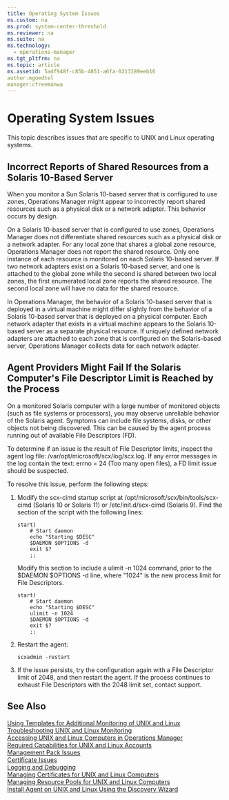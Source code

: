 ```yaml
---
title: Operating System Issues
ms.custom: na
ms.prod: system-center-threshold
ms.reviewer: na
ms.suite: na
ms.technology: 
  - operations-manager
ms.tgt_pltfrm: na
ms.topic: article
ms.assetid: 5adf948f-c85b-4851-a6fa-0213189eeb16
author:mgoedtel
manager:cfreemanwa
---
```

# Operating System Issues
This topic describes issues that are specific to UNIX and Linux operating systems.  
  
## Incorrect Reports of Shared Resources from a Solaris 10\-Based Server  
When you monitor a Sun Solaris 10\-based server that is configured to use zones, Operations Manager might appear to incorrectly report shared resources such as a physical disk or a network adapter. This behavior occurs by design.  
  
On a Solaris 10\-based server that is configured to use zones, Operations Manager does not differentiate shared resources such as a physical disk or a network adapter. For any local zone that shares a global zone resource, Operations Manager does not report the shared resource. Only one instance of each resource is monitored on each Solaris 10\-based server. If two network adapters exist on a Solaris 10\-based server, and one is attached to the global zone while the second is shared between two local zones, the first enumerated local zone reports the shared resource. The second local zone will have no data for the shared resource.  
  
In Operations Manager, the behavior of a Solaris 10\-based server that is deployed in a virtual machine might differ slightly from the behavior of a Solaris 10\-based server that is deployed on a physical computer. Each network adapter that exists in a virtual machine appears to the Solaris 10\-based server as a separate physical resource. If uniquely defined network adapters are attached to each zone that is configured on the Solaris\-based server, Operations Manager collects data for each network adapter.  
  
## Agent Providers Might Fail If the Solaris Computer's File Descriptor Limit is Reached by the Process  
On a monitored Solaris computer with a large number of monitored objects \(such as file systems or processors\), you may observe unreliable behavior of the Solaris agent. Symptoms can include file systems, disks, or other objects not being discovered.  This can be caused by the agent process running out of available File Descriptors \(FD\).  
  
To determine if an issue is the result of File Descriptor limits, inspect the agent log file: \/var\/opt\/microsoft\/scx\/log\/scx.log. If any error messages in the log contain the text: errno \= 24 \(Too many open files\), a FD limit issue should be suspected.  
  
To resolve this issue, perform the following steps:  
  
1.  Modify the scx\-cimd startup script at \/opt\/microsoft\/scx\/bin\/tools\/scx\-cimd \(Solaris 10 or Solaris 11\) or \/etc\/init.d\/scx\-cimd \(Solaris 9\). Find the section of the script with the following lines:  
  
    ```  
    start)  
        # Start daemon  
        echo "Starting $DESC"  
        $DAEMON $OPTIONS -d  
        exit $?  
        ;;  
    ```  
  
    Modify this section to include a ulimit -n 1024 command, prior to the $DAEMON $OPTIONS -d line, where "1024" is the new process limit for File Descriptors.  
  
    ```  
    start)  
        # Start daemon  
        echo "Starting $DESC"  
        ulimit -n 1024  
        $DAEMON $OPTIONS -d  
        exit $?  
        ;;  
    ```  
  
2.  Restart the agent:  
  
    ```  
    scxadmin -restart  
    ```  
  
3.  If the issue persists, try the configuration again with a File Descriptor limit of 2048, and then restart the agent. If the process continues to exhaust File Descriptors with the 2048 limit set, contact support.  
  
## See Also  
[Using Templates for Additional Monitoring of UNIX and Linux](../../om/manage/Using-Templates-for-Additional-Monitoring-of-UNIX-and-Linux.md)  
[Troubleshooting UNIX and Linux Monitoring](../../om/manage/Troubleshooting-UNIX-and-Linux-Monitoring.md)  
[Accessing UNIX and Linux Computers in Operations Manager](../../om/manage/Accessing-UNIX-and-Linux-Computers-in-Operations-Manager.md)  
[Required Capabilities for UNIX and Linux Accounts](../../om/manage/Required-Capabilities-for-UNIX-and-Linux-Accounts.md)  
[Management Pack Issues](../../om/manage/Management-Pack-Issues.md)  
[Certificate Issues](../../om/manage/Certificate-Issues.md)  
[Logging and Debugging](../../om/manage/Logging-and-Debugging.md)  
[Managing Certificates for UNIX and Linux Computers](../Topic/Managing%20Certificates%20for%20UNIX%20and%20Linux%20Computers.md)  
[Managing Resource Pools for UNIX and Linux Computers](../../om/manage/Managing-Resource-Pools-for-UNIX-and-Linux-Computers.md)  
[Install Agent on UNIX and Linux Using the Discovery Wizard](../Topic/Install%20Agent%20on%20UNIX%20and%20Linux%20Using%20the%20Discovery%20Wizard.md)  
  
